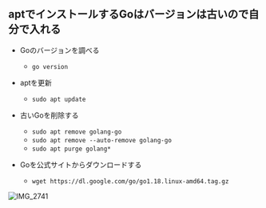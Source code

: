 ## aptでインストールするGoはバージョンは古いので自分で入れる
- Goのバージョンを調べる
  - `go version` 
- aptを更新
  - `sudo apt update`
- 古いGoを削除する
  - `sudo apt remove golang-go`
  - `sudo apt remove --auto-remove golang-go`
  - `sudo apt purge golang*`

- Goを公式サイトからダウンロードする
  - `wget https://dl.google.com/go/go1.18.linux-amd64.tag.gz` 


![IMG_2741](https://user-images.githubusercontent.com/66894552/183646108-fa11f004-d663-4811-9274-5c978ed63bb9.JPG)
